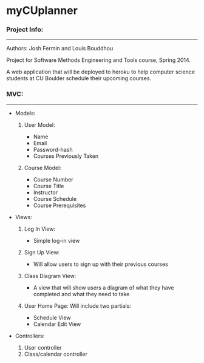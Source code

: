 # myCUplanner

### Project Info:
------
Authors: Josh Fermin and Louis Bouddhou

Project for Software Methods Engineering and Tools course, Spring 2014.

A web application that will be deployed to heroku to help computer science students at CU Boulder schedule their upcoming courses.

### MVC:
------
* Models: 

	1. User Model:
		* Name
		* Email
		* Password-hash
		* Courses Previously Taken

	2. Course Model:
		* Course Number
		* Course Title
		* Instructor
		* Course Schedule
		* Course Prerequisites


* Views:
	1. Log In View:
		* Simple log-in view

	2. Sign Up View:
		* Will allow users to sign up with their previous courses

	3. Class Diagram View:
		* A view that will show users a diagram of what they have completed and what they need to take

	4. User Home Page: Will include two partials:
		* Schedule View
		* Calendar Edit View

* Controllers:
	1. User controller
	2. Class/calendar controller


